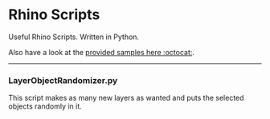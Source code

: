 # Rhino Scripts

Useful Rhino Scripts. Written in Python.  

Also have a look at the [provided samples here :octocat:](https://github.com/mcneel/rhino-developer-samples).

---

### LayerObjectRandomizer.py
This script makes as many new layers as wanted and puts the selected objects randomly in it.
